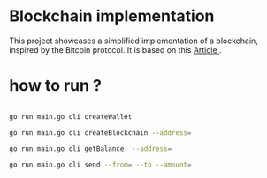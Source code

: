 # Blockchain implementation

This project showcases a simplified implementation of a blockchain, inspired by the Bitcoin protocol. It is based on this <a href="https://jeiwan.net/posts/building-blockchain-in-go-part-1/"> Article </a>.

# how to run ?

```bash

go run main.go cli createWallet

go run main.go cli createBlockchain --address=

go run main.go cli getBalance  --address=

go run main.go cli send --from= --to --amount=

```
